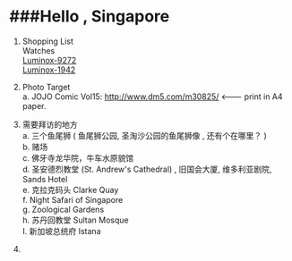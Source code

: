 ###Hello , Singapore
====

1. Shopping List  
  Watches  
  [Luminox-9272](http://www.amazon.com/Luminox-9272-Raptor-Chronograph-Watch/dp/B006H0JGMA/ref=sr_1_1?ie=UTF8&qid=1384664991&sr=8-1&keywords=9272+F-22 "9272")  
  [Luminox-1942](http://www.amazon.com/Luminox-Atacama-Chronograph-Gunmetal-1942/dp/B00A6MFFPW/ref=sr_1_1?ie=UTF8&qid=1384665050&sr=8-1&keywords=Luminox+1942 "1942")

2. Photo Target  
   a. JOJO  Comic Vol15:  http://www.dm5.com/m30825/  <--- print in A4 paper.  
  
3. 需要拜访的地方   
   a. 三个鱼尾狮 ( 鱼尾狮公园, 圣淘沙公园的鱼尾狮像 , 还有个在哪里？  )  
   b. 赌场  
   c. 佛牙寺龙华院，牛车水原貌馆   
   d. 圣安德烈教堂 (St. Andrew's Cathedral) , 旧国会大厦, 维多利亚剧院, Sands Hotel  
   e. 克拉克码头 Clarke Quay     
   f. Night Safari of Singapore   
   g. Zoological Gardens  
   h. 苏丹回教堂  Sultan Mosque  
   I. 新加坡总统府 Istana  
4.  

